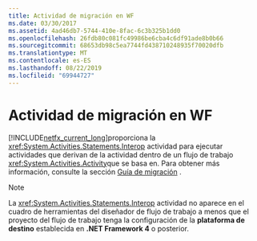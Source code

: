 ```yaml
---
title: Actividad de migración en WF
ms.date: 03/30/2017
ms.assetid: 4ad46db7-5744-410e-8fac-6c3b325b1dd0
ms.openlocfilehash: 26fdb80c081fc49986be6cba4c6df91ade8b0b66
ms.sourcegitcommit: 68653db98c5ea7744fd438710248935f70020dfb
ms.translationtype: MT
ms.contentlocale: es-ES
ms.lasthandoff: 08/22/2019
ms.locfileid: "69944727"
---
```

# <a name="migration-activity-in-wf"></a>Actividad de migración en WF
[!INCLUDE[netfx_current_long](../../../includes/netfx-current-long-md.md)]proporciona la <xref:System.Activities.Statements.Interop> actividad para ejecutar actividades que derivan de la actividad dentro de un flujo de trabajo <xref:System.Activities.Activity>que se basa en. Para obtener más información, consulte la sección [Guía de migración](migration-guidance.md) .  
  
> [!NOTE]
> La <xref:System.Activities.Statements.Interop> actividad no aparece en el cuadro de herramientas del diseñador de flujo de trabajo a menos que el proyecto del flujo de trabajo tenga la configuración de la **plataforma de destino** establecida en **.NET Framework 4** o posterior.
